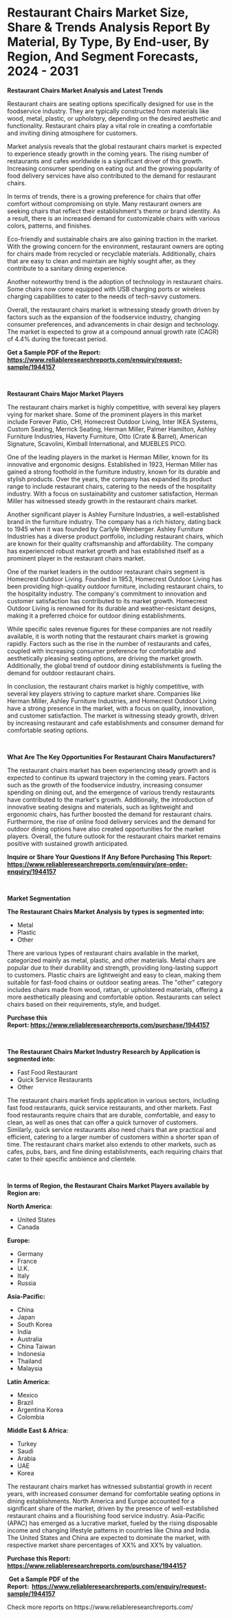 <p><h1>Restaurant Chairs Market Size, Share & Trends Analysis Report By Material, By Type, By End-user, By Region, And Segment Forecasts, 2024 - 2031</h1></p><p><strong>Restaurant Chairs Market Analysis and Latest Trends</strong></p>
<p><p>Restaurant chairs are seating options specifically designed for use in the foodservice industry. They are typically constructed from materials like wood, metal, plastic, or upholstery, depending on the desired aesthetic and functionality. Restaurant chairs play a vital role in creating a comfortable and inviting dining atmosphere for customers.</p><p>Market analysis reveals that the global restaurant chairs market is expected to experience steady growth in the coming years. The rising number of restaurants and cafes worldwide is a significant driver of this growth. Increasing consumer spending on eating out and the growing popularity of food delivery services have also contributed to the demand for restaurant chairs.</p><p>In terms of trends, there is a growing preference for chairs that offer comfort without compromising on style. Many restaurant owners are seeking chairs that reflect their establishment's theme or brand identity. As a result, there is an increased demand for customizable chairs with various colors, patterns, and finishes.</p><p>Eco-friendly and sustainable chairs are also gaining traction in the market. With the growing concern for the environment, restaurant owners are opting for chairs made from recycled or recyclable materials. Additionally, chairs that are easy to clean and maintain are highly sought after, as they contribute to a sanitary dining experience.</p><p>Another noteworthy trend is the adoption of technology in restaurant chairs. Some chairs now come equipped with USB charging ports or wireless charging capabilities to cater to the needs of tech-savvy customers.</p><p>Overall, the restaurant chairs market is witnessing steady growth driven by factors such as the expansion of the foodservice industry, changing consumer preferences, and advancements in chair design and technology. The market is expected to grow at a compound annual growth rate (CAGR) of 4.4% during the forecast period.</p></p>
<p><strong>Get a Sample PDF of the Report:&nbsp; <a href="https://www.reliableresearchreports.com/enquiry/request-sample/1944157">https://www.reliableresearchreports.com/enquiry/request-sample/1944157</a></strong></p>
<p>&nbsp;</p>
<p><strong>Restaurant Chairs Major Market Players</strong></p>
<p><p>The restaurant chairs market is highly competitive, with several key players vying for market share. Some of the prominent players in this market include Forever Patio, CHI, Homecrest Outdoor Living, Inter IKEA Systems, Custom Seating, Merrick Seating, Herman Miller, Palmer Hamilton, Ashley Furniture Industries, Haverty Furniture, Otto (Crate & Barrel), American Signature, Scavolini, Kimball International, and MUEBLES PICO.</p><p>One of the leading players in the market is Herman Miller, known for its innovative and ergonomic designs. Established in 1923, Herman Miller has gained a strong foothold in the furniture industry, known for its durable and stylish products. Over the years, the company has expanded its product range to include restaurant chairs, catering to the needs of the hospitality industry. With a focus on sustainability and customer satisfaction, Herman Miller has witnessed steady growth in the restaurant chairs market.</p><p>Another significant player is Ashley Furniture Industries, a well-established brand in the furniture industry. The company has a rich history, dating back to 1945 when it was founded by Carlyle Weinberger. Ashley Furniture Industries has a diverse product portfolio, including restaurant chairs, which are known for their quality craftsmanship and affordability. The company has experienced robust market growth and has established itself as a prominent player in the restaurant chairs market.</p><p>One of the market leaders in the outdoor restaurant chairs segment is Homecrest Outdoor Living. Founded in 1953, Homecrest Outdoor Living has been providing high-quality outdoor furniture, including restaurant chairs, to the hospitality industry. The company's commitment to innovation and customer satisfaction has contributed to its market growth. Homecrest Outdoor Living is renowned for its durable and weather-resistant designs, making it a preferred choice for outdoor dining establishments.</p><p>While specific sales revenue figures for these companies are not readily available, it is worth noting that the restaurant chairs market is growing rapidly. Factors such as the rise in the number of restaurants and cafes, coupled with increasing consumer preference for comfortable and aesthetically pleasing seating options, are driving the market growth. Additionally, the global trend of outdoor dining establishments is fueling the demand for outdoor restaurant chairs.</p><p>In conclusion, the restaurant chairs market is highly competitive, with several key players striving to capture market share. Companies like Herman Miller, Ashley Furniture Industries, and Homecrest Outdoor Living have a strong presence in the market, with a focus on quality, innovation, and customer satisfaction. The market is witnessing steady growth, driven by increasing restaurant and cafe establishments and consumer demand for comfortable seating options.</p></p>
<p>&nbsp;</p>
<p><strong>What Are The Key Opportunities For Restaurant Chairs Manufacturers?</strong></p>
<p><p>The restaurant chairs market has been experiencing steady growth and is expected to continue its upward trajectory in the coming years. Factors such as the growth of the foodservice industry, increasing consumer spending on dining out, and the emergence of various trendy restaurants have contributed to the market's growth. Additionally, the introduction of innovative seating designs and materials, such as lightweight and ergonomic chairs, has further boosted the demand for restaurant chairs. Furthermore, the rise of online food delivery services and the demand for outdoor dining options have also created opportunities for the market players. Overall, the future outlook for the restaurant chairs market remains positive with sustained growth anticipated.</p></p>
<p><strong>Inquire or Share Your Questions If Any Before Purchasing This Report: <a href="https://www.reliableresearchreports.com/enquiry/pre-order-enquiry/1944157">https://www.reliableresearchreports.com/enquiry/pre-order-enquiry/1944157</a></strong></p>
<p>&nbsp;</p>
<p><strong>Market Segmentation</strong></p>
<p><strong>The Restaurant Chairs Market Analysis by types is segmented into:</strong></p>
<p><ul><li>Metal</li><li>Plastic</li><li>Other</li></ul></p>
<p><p>There are various types of restaurant chairs available in the market, categorized mainly as metal, plastic, and other materials. Metal chairs are popular due to their durability and strength, providing long-lasting support to customers. Plastic chairs are lightweight and easy to clean, making them suitable for fast-food chains or outdoor seating areas. The "other" category includes chairs made from wood, rattan, or upholstered materials, offering a more aesthetically pleasing and comfortable option. Restaurants can select chairs based on their requirements, style, and budget.</p></p>
<p><strong>Purchase this Report:&nbsp;<a href="https://www.reliableresearchreports.com/purchase/1944157">https://www.reliableresearchreports.com/purchase/1944157</a></strong></p>
<p>&nbsp;</p>
<p><strong>The Restaurant Chairs Market Industry Research by Application is segmented into:</strong></p>
<p><ul><li>Fast Food Restaurant</li><li>Quick Service Restaurants</li><li>Other</li></ul></p>
<p><p>The restaurant chairs market finds application in various sectors, including fast food restaurants, quick service restaurants, and other markets. Fast food restaurants require chairs that are durable, comfortable, and easy to clean, as well as ones that can offer a quick turnover of customers. Similarly, quick service restaurants also need chairs that are practical and efficient, catering to a larger number of customers within a shorter span of time. The restaurant chairs market also extends to other markets, such as cafes, pubs, bars, and fine dining establishments, each requiring chairs that cater to their specific ambience and clientele.</p></p>
<p>&nbsp;</p>
<p><strong>In terms of Region, the Restaurant Chairs Market Players available by Region are:</strong></p>
<p>
    <p> <strong> North America: </strong>
        <ul>
            <li>United States</li>
            <li>Canada</li>
        </ul>
        </p> 
    <p> <strong> Europe: </strong>
        <ul>
            <li>Germany</li>
            <li>France</li>
            <li>U.K.</li>
            <li>Italy</li>
            <li>Russia</li>
        </ul>
        </p> 
    <p> <strong> Asia-Pacific: </strong>
        <ul>
            <li>China</li>
            <li>Japan</li>
            <li>South Korea</li>
            <li>India</li>
            <li>Australia</li>
            <li>China Taiwan</li>
            <li>Indonesia</li>
            <li>Thailand</li>
            <li>Malaysia</li>
        </ul>
        </p> 
    <p> <strong> Latin America: </strong>
        <ul>
            <li>Mexico</li>
            <li>Brazil</li>
            <li>Argentina Korea</li>
            <li>Colombia</li>
        </ul>
        </p> 
    <p> <strong> Middle East & Africa: </strong>
        <ul>
            <li>Turkey</li>
            <li>Saudi</li>
            <li>Arabia</li>
            <li>UAE</li>
            <li>Korea</li>
        </ul>
    </p>
    </p>
<p><p>The restaurant chairs market has witnessed substantial growth in recent years, with increased consumer demand for comfortable seating options in dining establishments. North America and Europe accounted for a significant share of the market, driven by the presence of well-established restaurant chains and a flourishing food service industry. Asia-Pacific (APAC) has emerged as a lucrative market, fueled by the rising disposable income and changing lifestyle patterns in countries like China and India. The United States and China are expected to dominate the market, with respective market share percentages of XX% and XX% by valuation.</p></p>
<p><strong>Purchase this Report: <a href="https://www.reliableresearchreports.com/purchase/1944157">https://www.reliableresearchreports.com/purchase/1944157</a></strong></p>
<p>&nbsp;<strong>Get a Sample PDF of the Report:&nbsp;&nbsp;<a href="https://www.reliableresearchreports.com/enquiry/request-sample/1944157">https://www.reliableresearchreports.com/enquiry/request-sample/1944157</a></strong></p>
<p><strong></strong></p>
<p>Check more reports on https://www.reliableresearchreports.com/</p>